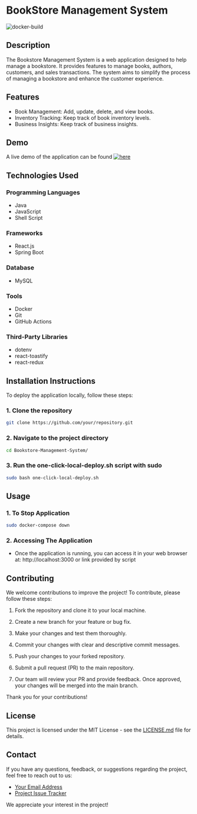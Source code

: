 # BookStore Management System

![docker-build](https://github.com/GoravG/Bookstore-Management-System/workflows/docker-build/badge.svg)

## Description
The Bookstore Management System is a web application designed to help manage a bookstore. It provides features to manage books, authors, customers, and sales transactions. The system aims to simplify the process of managing a bookstore and enhance the customer experience.
## Features
- Book Management: Add, update, delete, and view books.
- Inventory Tracking: Keep track of book inventory levels.
- Business Insights: Keep track of business insights.

## Demo
A live demo of the application can be found [![here](https://img.youtube.com/vi/VX0Fp4qTyMs/maxresdefault.jpg)](https://youtu.be/VX0Fp4qTyMs "here")

## Technologies Used

### Programming Languages
- Java
- JavaScript
- Shell Script

### Frameworks
- React.js
- Spring Boot

### Database
- MySQL

### Tools
- Docker
- Git
- GitHub Actions

### Third-Party Libraries
- dotenv
- react-toastify
- react-redux

## Installation Instructions

To deploy the application locally, follow these steps:

### 1. Clone the repository

```bash
git clone https://github.com/your/repository.git
```

### 2. Navigate to the project directory
```bash
cd Bookstore-Management-System/
```

### 3. Run the one-click-local-deploy.sh script with sudo
```bash
sudo bash one-click-local-deploy.sh
```

## Usage

### 1. To Stop Application

```bash
sudo docker-compose down
```

### 2. Accessing The Application
- Once the application is running, you can access it in your web browser at: http://localhost:3000 or link provided by script

## Contributing

We welcome contributions to improve the project! To contribute, please follow these steps:

1. Fork the repository and clone it to your local machine.

2. Create a new branch for your feature or bug fix.

3. Make your changes and test them thoroughly.

4. Commit your changes with clear and descriptive commit messages.

5. Push your changes to your forked repository.

6. Submit a pull request (PR) to the main repository.

7. Our team will review your PR and provide feedback. Once approved, your changes will be merged into the main branch.

Thank you for your contributions!

## License

This project is licensed under the MIT License - see the [LICENSE.md](LICENSE.md) file for details.


## Contact

If you have any questions, feedback, or suggestions regarding the project, feel free to reach out to us:

- [Your Email Address](mailto:gaurav.ghenand@gmail.com)
- [Project Issue Tracker](https://github.com/GoravG/Bookstore-Management-System/issues)

We appreciate your interest in the project!
